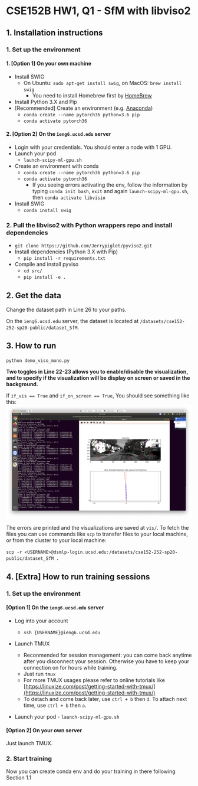 # CSE152B HW1, Q1 - SfM with libviso2

## 1. Installation instructions
### 1. Set up the environment
#### 1. [Option 1] On your own machine
- Install SWIG
    - On Ubuntu: `sudo apt-get install swig`, on MacOS: `brew install swig`
        - You need to install Homebrew first by [HomeBrew](https://brew.sh/)
- Install Python 3.X and Pip
- [Recommended] Create an environment (e.g. [Anaconda](https://docs.conda.io/en/latest/miniconda.html))
    - ``conda create --name pytorch36 python=3.6 pip``
    - ``conda activate pytorch36``
    
#### 2. [Option 2] On the ``ieng6.ucsd.edu`` server
- Login with your credentials. You should enter a node with 1 GPU.
- Launch your pod
    - ``launch-scipy-ml-gpu.sh``
- Create an environment with conda
    - ``conda create --name pytorch36 python=3.6 pip``
    - ``conda activate pytorch36``
        - If you seeing errors activating the env, follow the information by typing `conda init bash`, `exit` and again ``launch-scipy-ml-gpu.sh``, then ``conda activate libvisio``
- Install SWIG
    - ``conda install swig``
    
### 2. Pull the libviso2 with Python wrappers repo and install dependencies
- ``git clone https://github.com/Jerrypiglet/pyviso2.git``
- Install dependencies (Python 3.X with Pip)
    - ``pip install -r requirements.txt``
- Compile and install pyviso
    - ``cd src/``
    - ``pip install -e .``

## 2. Get the data
Change the dataset path in Line 26 to your paths. 

On the ``ieng6.ucsd.edu`` server, the dataset is located at `/datasets/cse152-252-sp20-public/dataset_SfM`.

## 3. How to run
``python demo_viso_mono.py``

**Two toggles in Line 22-23 allows you to enable/disable the visualization, and to specify if the visualization will be display on screen or saved in the background.**

If ``if_vis == True`` and ``if_on_screen == True``, You should see something like this:
![](demo.png)

The errors are printed and the visualizations are saved at ``vis/``. To fetch the files you can use commands like `scp` to transfer files to your local machine, or from the cluster to your local machine:

``scp -r <USERNAME>@dsmlp-login.ucsd.edu:/datasets/cse152-252-sp20-public/dataset_SfM .``



## 4. [Extra] How to run training sessions

### 1. Set up the environment

#### [Option 1] On the ``ieng6.ucsd.edu`` server

- Log into your account
    - `ssh {USERNAME}@ieng6.ucsd.edu`

-  Launch TMUX
    - Reconmended for session management: you can come back anytime after you disconnect your session. Otherwise you have to keep your connection on for hours while training.
    - Just run ``tmux``
    - For more TMUX usages please refer to online tutorials like [https://linuxize.com/post/getting-started-with-tmux/](https://linuxize.com/post/getting-started-with-tmux/)
    - To detach and come back later, use `ctrl + b` then `d`. To attach next time, use `ctrl + b` then `a`.

-  Launch your pod
        - `launch-scipy-ml-gpu.sh`

#### [Option 2] On your own server
Just launch TMUX.

### 2. Start training
Now you can create conda env and do your training in there following Section 1.1

